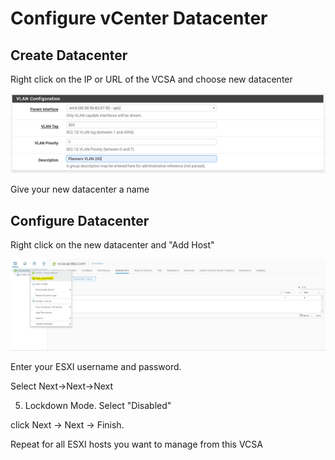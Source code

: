 # Configure vCenter Datacenter

## Create Datacenter

Right click on the IP or URL of the VCSA and choose new datacenter

![](../../.gitbook/assets/image%20%2865%29.png)

Give your new datacenter a name

## Configure Datacenter

Right click on the new datacenter and "Add Host"

![](../../.gitbook/assets/image%20%2864%29.png)

Enter your ESXI username and password.

Select Next-&gt;Next-&gt;Next 

5. Lockdown Mode. Select "Disabled"

click Next -&gt; Next -&gt; Finish.

Repeat for all ESXI hosts you want to manage from this VCSA



